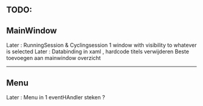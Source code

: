 TODO:
------------------------------------------------------------------------------------------------------------------------------------
MainWindow
------------------------------------------------------------------------------------------------------------------------------------

Later : RunningSession & Cyclingsession 1 window with visibility to whatever is selected
Later : Databinding in xaml , hardcode titels verwijderen
Beste toevoegen aan mainwindow overzicht

------------------------------------------------------------------------------------------------------------------------------------
Menu
------------------------------------------------------------------------------------------------------------------------------------
Later : Menu in 1 eventHAndler steken ?
